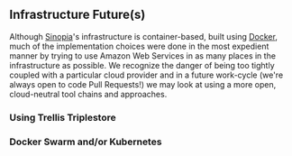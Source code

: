 ## Infrastructure Future(s)
Although [Sinopia][SINOPIA]'s infrastructure is container-based, built using
[Docker][DOCK], much of the implementation choices were done in the most
expedient manner by trying to use Amazon Web Services in as many places in the
infrastructure as possible. We recognize the danger of being too tightly
coupled with a particular cloud provider and in a future work-cycle
(we're always open to code Pull Requests!) we may look at using a more
open, cloud-neutral tool chains and approaches.

### Using Trellis Triplestore 

### Docker Swarm and/or Kubernetes


[DOCK]: https://docker.io
[SINOPIA]: https://sinopia.io/
